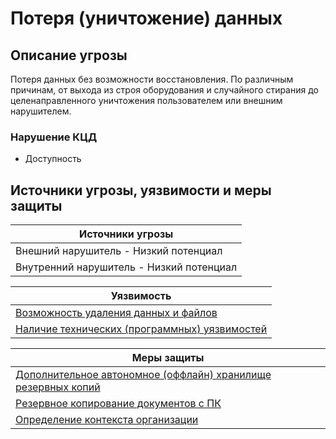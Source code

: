 # Потеря (уничтожение) данных

## Описание угрозы
Потеря данных без возможности восстановления. По различным причинам, от выхода из строя оборудования и случайного стирания до целенаправленного уничтожения пользователем или внешним нарушителем.

### Нарушение КЦД
+ Доступность

## Источники угрозы, уязвимости и меры защиты
|Источники угрозы|
|-|
|Внешний нарушитель - Низкий потенциал|
|Внутренний нарушитель - Низкий потенциал|

|Уязвимость|
|--------|
|[Возможность удаления данных и файлов](/vkr/vulnerabilities/page13)|
|[Наличие технических (программных) уязвимостей](/vkr/vulnerabilities/page6)|


|Меры защиты|
|--------|
|[Дополнительное автономное (оффлайн) хранилище резервных копий](/vkr/measures/page12)|
|[Резервное копирование документов с ПК](/vkr/measures/page22)|
|[Определение контекста организации](/vkr/measures/page23)|
